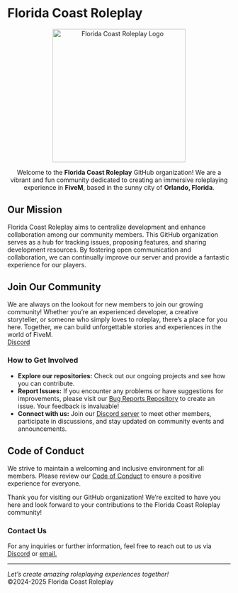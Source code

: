 # Florida Coast Roleplay

<p align="center">
  <img src="https://www.fcrp.xyz/dir/common/images/logo2.png" alt="Florida Coast Roleplay Logo" width="300"> <!-- Adjust width as needed -->
</p>

<p align="center">
  Welcome to the <strong>Florida Coast Roleplay</strong> GitHub organization! We are a vibrant and fun community dedicated to creating an immersive roleplaying experience in <strong>FiveM</strong>, based in the sunny city of <strong>Orlando, Florida</strong>.
</p>

## Our Mission

Florida Coast Roleplay aims to centralize development and enhance collaboration among our community members. This GitHub organization serves as a hub for tracking issues, proposing features, and sharing development resources. By fostering open communication and collaboration, we can continually improve our server and provide a fantastic experience for our players.

## Join Our Community

We are always on the lookout for new members to join our growing community! Whether you’re an experienced developer, a creative storyteller, or someone who simply loves to roleplay, there’s a place for you here. Together, we can build unforgettable stories and experiences in the world of FiveM.
<br>
[Discord](https://www.fcrp.xyz/join)

### How to Get Involved

- **Explore our repositories:** Check out our ongoing projects and see how you can contribute.
- **Report Issues:** If you encounter any problems or have suggestions for improvements, please visit our [Bug Reports Repository](https://github.com/Florida-Coast-Roleplay/Bug-Reports) to create an issue. Your feedback is invaluable!
- **Connect with us:** Join our [Discord server](https://www.fcrp.xyz/join) to meet other members, participate in discussions, and stay updated on community events and announcements.

## Code of Conduct

We strive to maintain a welcoming and inclusive environment for all members. Please review our [Code of Conduct](https://example.com) to ensure a positive experience for everyone.

Thank you for visiting our GitHub organization! We’re excited to have you here and look forward to your contributions to the Florida Coast Roleplay community!

### Contact Us

For any inquiries or further information, feel free to reach out to us via [Discord](https://www.fcrp.xyz/join) or [email.](mailto:support@fcrp.xyz)


---

*Let’s create amazing roleplaying experiences together!* 
<br> 
©2024-2025 Florida Coast Roleplay

